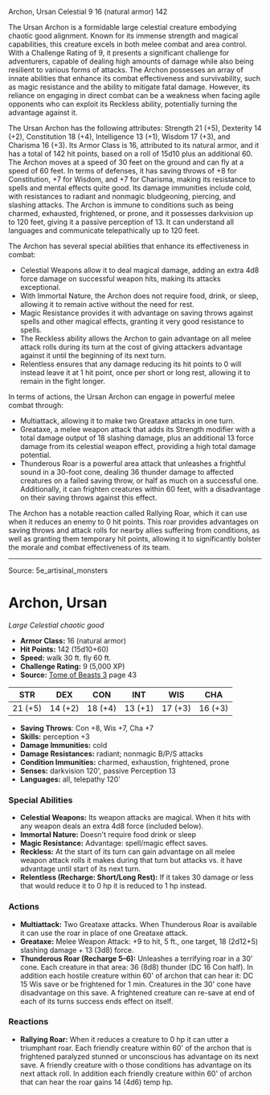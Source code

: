 <MonsterName/>Archon, Ursan</MonsterName>
<CreatureType/>Celestial</CreatureType>
<CR/>9</CR>
<AC/>16 (natural armor)</AC>
<HP/>142</HP>
<summary>The Ursan Archon is a formidable large celestial creature embodying chaotic good alignment. Known for its immense strength and magical capabilities, this creature excels in both melee combat and area control. With a Challenge Rating of 9, it presents a significant challenge for adventurers, capable of dealing high amounts of damage while also being resilient to various forms of attacks. The Archon possesses an array of innate abilities that enhance its combat effectiveness and survivability, such as magic resistance and the ability to mitigate fatal damage. However, its reliance on engaging in direct combat can be a weakness when facing agile opponents who can exploit its Reckless ability, potentially turning the advantage against it.</summary>

<detail>

The Ursan Archon has the following attributes: Strength 21 (+5), Dexterity 14 (+2), Constitution 18 (+4), Intelligence 13 (+1), Wisdom 17 (+3), and Charisma 16 (+3). Its Armor Class is 16, attributed to its natural armor, and it has a total of 142 hit points, based on a roll of 15d10 plus an additional 60. The Archon moves at a speed of 30 feet on the ground and can fly at a speed of 60 feet. In terms of defenses, it has saving throws of +8 for Constitution, +7 for Wisdom, and +7 for Charisma, making its resistance to spells and mental effects quite good. Its damage immunities include cold, with resistances to radiant and nonmagic bludgeoning, piercing, and slashing attacks. The Archon is immune to conditions such as being charmed, exhausted, frightened, or prone, and it possesses darkvision up to 120 feet, giving it a passive perception of 13. It can understand all languages and communicate telepathically up to 120 feet.

The Archon has several special abilities that enhance its effectiveness in combat: 

- Celestial Weapons allow it to deal magical damage, adding an extra 4d8 force damage on successful weapon hits, making its attacks exceptional.
- With Immortal Nature, the Archon does not require food, drink, or sleep, allowing it to remain active without the need for rest.
- Magic Resistance provides it with advantage on saving throws against spells and other magical effects, granting it very good resistance to spells.
- The Reckless ability allows the Archon to gain advantage on all melee attack rolls during its turn at the cost of giving attackers advantage against it until the beginning of its next turn.
- Relentless ensures that any damage reducing its hit points to 0 will instead leave it at 1 hit point, once per short or long rest, allowing it to remain in the fight longer.

In terms of actions, the Ursan Archon can engage in powerful melee combat through:

- Multiattack, allowing it to make two Greataxe attacks in one turn.
- Greataxe, a melee weapon attack that adds its Strength modifier with a total damage output of 18 slashing damage, plus an additional 13 force damage from its celestial weapon effect, providing a high total damage potential.
- Thunderous Roar is a powerful area attack that unleashes a frightful sound in a 30-foot cone, dealing 36 thunder damage to affected creatures on a failed saving throw, or half as much on a successful one. Additionally, it can frighten creatures within 60 feet, with a disadvantage on their saving throws against this effect.

The Archon has a notable reaction called Rallying Roar, which it can use when it reduces an enemy to 0 hit points. This roar provides advantages on saving throws and attack rolls for nearby allies suffering from conditions, as well as granting them temporary hit points, allowing it to significantly bolster the morale and combat effectiveness of its team.</detail>



---

Source: 5e_artisinal_monsters

# Archon, Ursan

*Large* *Celestial* *chaotic good*

- **Armor Class:** 16 (natural armor)
- **Hit Points:** 142 (15d10+60)
- **Speed:** walk 30 ft. fly 60 ft.
- **Challenge Rating:** 9 (5,000 XP)
- **Source:** [Tome of Beasts 3](https://koboldpress.com/kpstore/product/tome-of-beasts-3-for-5th-edition/) page 43

| STR | DEX | CON | INT | WIS | CHA |
| --- | --- | --- | --- | --- | --- |
| 21 (+5) | 14 (+2) | 18 (+4) | 13 (+1) | 17 (+3) | 16 (+3) |

- **Saving Throws**: Con +8, Wis +7, Cha +7
- **Skills:** perception +3
- **Damage Immunities:** cold
- **Damage Resistances:** radiant; nonmagic B/P/S attacks
- **Condition Immunities:** charmed, exhaustion, frightened, prone
- **Senses:** darkvision 120', passive Perception 13
- **Languages:** all, telepathy 120'

### Special Abilities

- **Celestial Weapons:** Its weapon attacks are magical. When it hits with any weapon deals an extra 4d8 force (included below).
- **Immortal Nature:** Doesn't require food drink or sleep
- **Magic Resistance:** Advantage: spell/magic effect saves.
- **Reckless:** At the start of its turn can gain advantage on all melee weapon attack rolls it makes during that turn but attacks vs. it have advantage until start of its next turn.
- **Relentless (Recharge: Short/Long Rest):** If it takes 30 damage or less that would reduce it to 0 hp it is reduced to 1 hp instead.

### Actions

- **Multiattack:** Two Greataxe attacks. When Thunderous Roar is available it can use the roar in place of one Greataxe attack.
- **Greataxe:** Melee Weapon Attack: +9 to hit, 5 ft., one target, 18 (2d12+5) slashing damage + 13 (3d8) force.
- **Thunderous Roar (Recharge 5–6):** Unleashes a terrifying roar in a 30' cone. Each creature in that area: 36 (8d8) thunder (DC 16 Con half). In addition each hostile creature within 60' of archon that can hear it: DC 15 Wis save or be frightened for 1 min. Creatures in the 30' cone have disadvantage on this save. A frightened creature can re-save at end of each of its turns success ends effect on itself.

### Reactions

- **Rallying Roar:** When it reduces a creature to 0 hp it can utter a triumphant roar. Each friendly creature within 60' of the archon that is frightened paralyzed stunned or unconscious has advantage on its next save. A friendly creature with o those conditions has advantage on its next attack roll. In addition each friendly creature within 60' of archon that can hear the roar gains 14 (4d6) temp hp.




